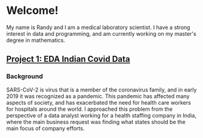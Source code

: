 # Welcome!
My name is Randy and I am a medical laboratory scientist. I have a strong interest in data and programming, and am currently working on my master's degree in mathematics. 


## [Project 1: EDA Indian Covid Data](https://github.com/lazyrandy/EDA-Indian-Covid-Data)
### Background
SARS-CoV-2 is virus that is a member of the coronavirus family, and in early 2019 it was recognized as a pandemic. This pandemic has affected many aspects of society, and has exacerbated the need for health care workers for hospitals around the world. I approached this problem from the perspective of a data analyst working for a health staffing company in India, where the main business request was finding what states should be the main focus of company efforts.
